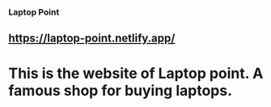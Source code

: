 ### Laptop Point
## <https://laptop-point.netlify.app/>
# This is the website of Laptop point. A famous shop for buying laptops.
